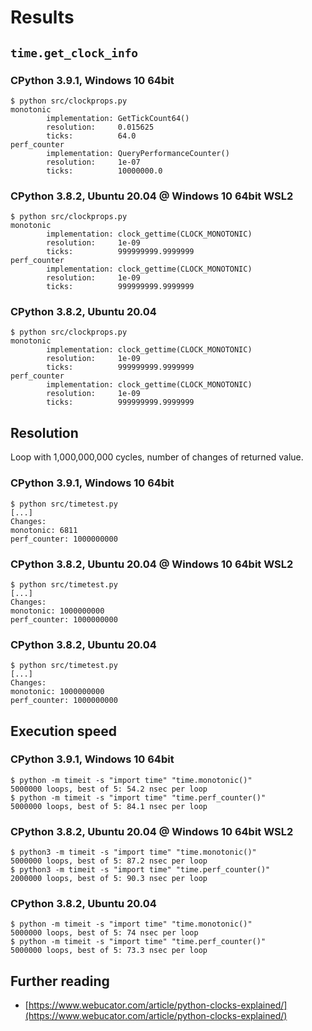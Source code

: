 # Results

## `time.get_clock_info`

### CPython 3.9.1, Windows 10 64bit

```
$ python src/clockprops.py
monotonic
        implementation: GetTickCount64()
        resolution:     0.015625
        ticks:          64.0
perf_counter
        implementation: QueryPerformanceCounter()
        resolution:     1e-07
        ticks:          10000000.0
```

### CPython 3.8.2, Ubuntu 20.04 @ Windows 10 64bit WSL2

```
$ python src/clockprops.py
monotonic
        implementation: clock_gettime(CLOCK_MONOTONIC)
        resolution:     1e-09
        ticks:          999999999.9999999
perf_counter
        implementation: clock_gettime(CLOCK_MONOTONIC)
        resolution:     1e-09
        ticks:          999999999.9999999
```

### CPython 3.8.2, Ubuntu 20.04

```
$ python src/clockprops.py
monotonic
        implementation: clock_gettime(CLOCK_MONOTONIC)
        resolution:     1e-09
        ticks:          999999999.9999999
perf_counter
        implementation: clock_gettime(CLOCK_MONOTONIC)
        resolution:     1e-09
        ticks:          999999999.9999999
```

## Resolution

Loop with 1,000,000,000 cycles, number of changes of returned value.

### CPython 3.9.1, Windows 10 64bit

```
$ python src/timetest.py
[...]
Changes:
monotonic: 6811
perf_counter: 1000000000
```

### CPython 3.8.2, Ubuntu 20.04 @ Windows 10 64bit WSL2

```
$ python src/timetest.py
[...]
Changes:
monotonic: 1000000000
perf_counter: 1000000000
```

### CPython 3.8.2, Ubuntu 20.04

```
$ python src/timetest.py
[...]
Changes:
monotonic: 1000000000
perf_counter: 1000000000
```

## Execution speed

### CPython 3.9.1, Windows 10 64bit

```
$ python -m timeit -s "import time" "time.monotonic()"
5000000 loops, best of 5: 54.2 nsec per loop
$ python -m timeit -s "import time" "time.perf_counter()"
5000000 loops, best of 5: 84.1 nsec per loop
```

### CPython 3.8.2, Ubuntu 20.04 @ Windows 10 64bit WSL2

```
$ python3 -m timeit -s "import time" "time.monotonic()"
5000000 loops, best of 5: 87.2 nsec per loop
$ python3 -m timeit -s "import time" "time.perf_counter()"
2000000 loops, best of 5: 90.3 nsec per loop
```

### CPython 3.8.2, Ubuntu 20.04

```
$ python -m timeit -s "import time" "time.monotonic()"
5000000 loops, best of 5: 74 nsec per loop
$ python -m timeit -s "import time" "time.perf_counter()"
5000000 loops, best of 5: 73.3 nsec per loop
```

## Further reading

  * [https://www.webucator.com/article/python-clocks-explained/](https://www.webucator.com/article/python-clocks-explained/)